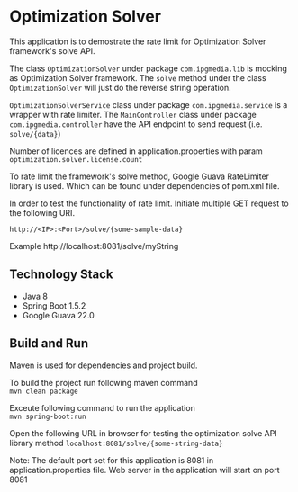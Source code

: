 # Optimization Solver

This application is to demostrate the rate limit for Optimization Solver framework's solve API.

The class `OptimizationSolver` under package `com.ipgmedia.lib` is mocking as Optimization Solver framework. The `solve` method under the class `OptimizationSolver` will just do the reverse string operation.

`OptimizationSolverService` class under package `com.ipgmedia.service` is a wrapper with rate limiter. The `MainController` class under package `com.ipgmedia.controller` have the API endpoint to send request (i.e. `solve/{data}`)

Number of licences are defined in application.properties with param `optimization.solver.license.count`

To rate limit the framework's solve method, Google Guava RateLimiter library is used. Which can be found under dependencies of pom.xml file.

In order to test the functionality of rate limit. Initiate multiple GET request to the following URI.

`http://<IP>:<Port>/solve/{some-sample-data}`

Example http://localhost:8081/solve/myString

## Technology Stack
- Java 8
- Spring Boot 1.5.2
- Google Guava 22.0

## Build and Run

Maven is used for dependencies and project build.

To build the project run following maven command   
`mvn clean package`  

Exceute following command to run the application  
`mvn spring-boot:run`  

Open the following URL in browser for testing the optimization solve API library method
`localhost:8081/solve/{some-string-data}`  

Note: The default port set for this application is 8081 in application.properties file. Web server in the application will start on port 8081

